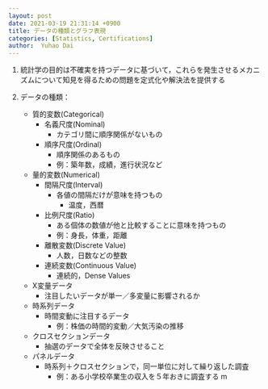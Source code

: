 ```yaml
---
layout: post
date: 2021-03-19 21:31:14 +0900
title: データの種類とグラフ表現
categories: [Statistics, Certifications]
author:  Yuhao Dai
---
```

1. 統計学の目的は不確実を持つデータに基づいて，これらを発生させるメカニズムについて知見を得るための問題を定式化や解決法を提供する

2. データの種類：
	- 質的変数(Categorical)
		- 名義尺度(Nominal)
			- カテゴリ間に順序関係がないもの
		- 順序尺度(Ordinal)
			- 順序関係のあるもの
			- 例：築年数，成績，進行状況など
	- 量的変数(Numerical)
		- 間隔尺度(Interval)
			- 各値の間隔だけが意味を持つもの
				- 温度，西暦
		- 比例尺度(Ratio)
			- ある個体の数値が他と比較することに意味を持つもの
			- 例：身長，体重，距離
		- 離散変数(Discrete Value)
			- 人数，日数などの整数
		- 連続変数(Continuous Value)
			- 連続的，Dense Values
	- X変量データ
		- 注目したいデータが単一／多変量に影響されるか
	- 時系列データ
		- 時間変動に注目するデータ
			- 例：株価の時間的変動／大気汚染の推移
	- クロスセクションデータ
		- 抽選のデータで全体を反映させること
	- パネルデータ
		-  時系列＋クロスセクションで，同一単位に対して繰り返した調査
			- 例：ある小学校卒業生の収入を５年おきに調査する
m

